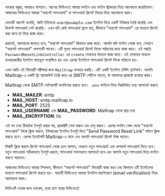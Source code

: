 নমস্কার বন্ধুরা, আবারও স্বাগতম। আগের ভিডিওতে আমরা লগইন এবং ফাইল স্ট্রাকচার নিয়ে আলোচনা করেছিলাম। আজকের ভিডিওতে আমরা "ফরগেট পাসওয়ার্ড" বা পাসওয়ার্ড রিসেট ফিচার নিয়ে আলোচনা করব।

যেমনটি আগেই বলেছি, আমি ইতিমধ্যে `user@example.com` ইমেইল দিয়ে একটি ইউজার তৈরি করেছি এবং ডিফল্ট পাসওয়ার্ড সেট করেছি। এখন যদি কেউ পাসওয়ার্ড ভুলে যায়, কীভাবে "ফরগেট পাসওয়ার্ড" এর মাধ্যমে রিসেট করা যাবে তা নিয়ে কাজ করব।

প্রথমেই, আপনাকে জানতে হবে, "ফরগেট পাসওয়ার্ড" কিভাবে কাজ করে। আপনি যদি লগইন পেজে যান, সেখানে "ফরগেট পাসওয়ার্ড" অপশনটি পাবেন। এটি মূলত পাসওয়ার্ড রিসেট লিংক পাঠানোর জন্য কাজ করে। এই পদ্ধতি `PasswordResetLinkController` এর `create` মেথডের মাধ্যমে কাজ করে। এই মেথডের মাধ্যমে ব্যবহারকারীর ইমেইল অ্যাড্রেস সংরক্ষিত হয় এবং এরপর ইমেইলে পাসওয়ার্ড রিসেট লিংক পাঠানো হয়।

এখন আমি এই ফিচারটি পরীক্ষার জন্য `Mailtrap` ব্যবহার করছি। এটি একটি ইমেইল টেস্টিং প্ল্যাটফর্ম। আপনি Mailtrap-এ একটি ফ্রি অ্যাকাউন্ট তৈরি করে এর SMTP সেটিংস পাবেন, যা আমাদের প্রজেক্টে ব্যবহার করব।

Mailtrap থেকে SMTP সেটআপটি কনফিগার করতে হবে। `.env` ফাইলে গিয়ে নিম্নলিখিত তথ্য আপডেট করুন:

-   **MAIL_MAILER**: smtp
-   **MAIL_HOST**: smtp.mailtrap.io
-   **MAIL_PORT**: 2525
-   **MAIL_USERNAME** এবং **MAIL_PASSWORD**: Mailtrap থেকে প্রাপ্ত তথ্য
-   **MAIL_ENCRYPTION**: tls

এই সব তথ্য ঠিকঠাক ইনপুট করার পর, প্রজেক্টটি সেভ করুন এবং চালু করুন। এরপর লগইন পেজ থেকে "ফরগেট পাসওয়ার্ড" লিঙ্কে ক্লিক করলে, ইউজারের ইমেইল ইনপুট দিয়ে "Send Password Reset Link" বাটনে ক্লিক করতে হবে। এরপর ইমেইলটি Mailtrap-এ যাবে এবং আপনি পাসওয়ার্ড রিসেট লিঙ্ক পাবেন।

লিঙ্কটি ক্লিক করলে রিসেট পাসওয়ার্ড পেজে চলে আসবে, যেখানে নতুন পাসওয়ার্ড এবং কনফার্ম পাসওয়ার্ড দিতে হবে। নতুন পাসওয়ার্ড সঠিকভাবে ইনপুট করলে, পাসওয়ার্ড সফলভাবে আপডেট হবে এবং আপনি নতুন পাসওয়ার্ড দিয়ে লগইন করতে পারবেন।

আজকের ভিডিওতে আমরা শিখলাম, কীভাবে "ফরগেট পাসওয়ার্ড" ফিচারটি কাজ করে এবং কিভাবে এটি ইমেইলের মাধ্যমে পাসওয়ার্ড রিসেট করতে হয়। পরবর্তী ভিডিওতে আমরা ইমেইল যাচাইকরণ (email verification) নিয়ে আলোচনা করব।

ভিডিওটি দেখার জন্য ধন্যবাদ, দেখা হবে পরের ভিডিওতে!
